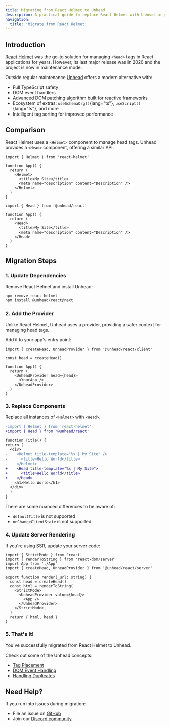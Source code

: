 ```yaml
---
title: Migrating from React Helmet to Unhead
description: A practical guide to replace React Helmet with Unhead in your React applications.
navigation:
  title: 'Migrate from React Helmet'
---
```


## Introduction

[React Helmet](https://github.com/nfl/react-helmet) was the go-to solution for managing `<head>` tags in React applications for years. However, its last major release was in 2020 and the project is now in maintenance mode.

Outside regular maintenance [Unhead](https://unhead.unjs.io) offers a modern alternative with:
- Full TypeScript safety
- DOM event handlers
- Advanced DOM patching algorithm built for reactive frameworks
- Ecosystem of extras: `useSchemaOrg()`{lang="ts"}, `useScript()`{lang="ts"}, and more
- Intelligent tag sorting for improved performance

## Comparison

React Helmet uses a `<Helmet>` component to manage head tags. Unhead provides a `<Head>` component, offering a similar
API.

```tsx [React Helmet]
import { Helmet } from 'react-helmet'

function App() {
  return (
    <Helmet>
      <title>My Site</title>
      <meta name="description" content="Description" />
    </Helmet>
  )
}
```

```tsx [Unhead]
import { Head } from '@unhead/react'

function App() {
  return (
    <Head>
      <title>My Site</title>
      <meta name="description" content="Description" />
    </Head>
  )
}
```

## Migration Steps

### 1. Update Dependencies

Remove React Helmet and install Unhead:

```bash
npm remove react-helmet
npm install @unhead/react@next
```

### 2. Add the Provider

Unlike React Helmet, Unhead uses a provider, providing a safer context for managing head tags.

Add it to your app's entry point:

```tsx [src/entry-client.tsx]
import { createHead, UnheadProvider } from '@unhead/react/client'

const head = createHead()

function App() {
  return (
    <UnheadProvider head={head}>
      <YourApp />
    </UnheadProvider>
  )
}
```

### 3. Replace Components

Replace all instances of `<Helmet>` with `<Head>`.

```diff
-import { Helmet } from 'react-helmet'
+import { Head } from '@unhead/react'

function Title() {
return (
  <div>
-    <Helmet title-template="%s | My Site" />
-      <title>Hello World</title>
-    </Helmet>
+    <Head title-template="%s | My Site">
+      <title>Hello World</title>
+    </Head>
    <h1>Hello World</h1>
  </div>
  )
}
```

There are some nuanced differences to be aware of:
- `defaultTitle` is not supported
- `onChangeClientState` is not supported

### 4. Update Server Rendering

If you're using SSR, update your server code:

```tsx [src/entry-server.tsx]
import { StrictMode } from 'react'
import { renderToString } from 'react-dom/server'
import App from './App'
import { createHead, UnheadProvider } from '@unhead/react/server'

export function render(_url: string) {
  const head = createHead()
  const html = renderToString(
    <StrictMode>
      <UnheadProvider value={head}>
        <App />
      </UnheadProvider>
    </StrictMode>,
  )
  return { html, head }
}
```

### 5. That's It!

You've successfully migrated from React Helmet to Unhead.

Check out some of the Unhead concepts:
- [Tag Placement](/docs/guides/positions)
- [DOM Event Handling](/docs/guides/dom-event-handling)
- [Handling Duplicates](/docs/guides/handling-duplicates)

## Need Help?

If you run into issues during migration:
- File an issue on [GitHub](https://github.com/unjs/unhead)
- Join our [Discord community](https://discord.gg/unjs)
